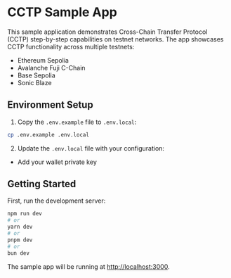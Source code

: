 # CCTP Sample App

This sample application demonstrates Cross-Chain Transfer Protocol (CCTP) step-by-step capabilities on testnet networks. The app showcases CCTP functionality across multiple testnets:
- Ethereum Sepolia
- Avalanche Fuji C-Chain
- Base Sepolia
- Sonic Blaze

## Environment Setup

1. Copy the `.env.example` file to `.env.local`:
```bash
cp .env.example .env.local
```

2. Update the `.env.local` file with your configuration:
- Add your wallet private key

## Getting Started

First, run the development server:

```bash
npm run dev
# or
yarn dev
# or
pnpm dev
# or
bun dev
```

The sample app will be running at [http://localhost:3000](http://localhost:3000).